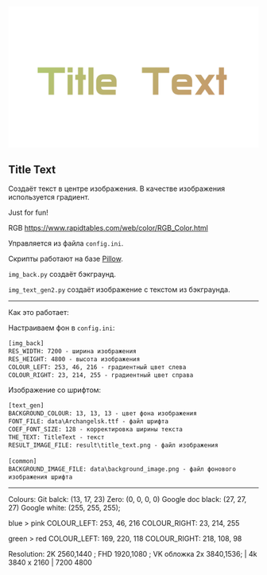 ![](data/readme_title_text.png)

## Title Text

Создаёт текст в центре изображения. В качестве изображения используется градиент.

Just for fun!

RGB https://www.rapidtables.com/web/color/RGB_Color.html

Управляется из файла `config.ini`.

Скрипты работают на базе [Pillow](https://pypi.org/project/Pillow/).

`img_back.py` создаёт бэкграунд. 

`img_text_gen2.py` создаёт изображение с текстом из бэкграунда.

---

Как это работает:

Настраиваем фон в `config.ini`:
```
[img_back]
RES_WIDTH: 7200 - ширина изображения
RES_HEIGHT: 4800 - высота изображения
COLOUR_LEFT: 253, 46, 216 - градиентный цвет слева
COLOUR_RIGHT: 23, 214, 255 - градиентный цвет справа
```

Изображение со шрифтом:
```
[text_gen]
BACKGROUND_COLOUR: 13, 13, 13 - цвет фона изображения
FONT_FILE: data\Archangelsk.ttf - файл шрифта
COEF_FONT_SIZE: 128 - корректировка ширины текста
THE_TEXT: TitleText - текст
RESULT_IMAGE_FILE: result\title_text.png - файл изображения

[common]
BACKGROUND_IMAGE_FILE: data\background_image.png - файл фонового изображения шрифта
```

---

Colours: Git balck: (13, 17, 23) Zero: (0, 0, 0, 0) Google doc black: (27, 27, 27) Google white: (255, 255, 255); 

blue > pink
COLOUR_LEFT: 253, 46, 216
COLOUR_RIGHT: 23, 214, 255

green > red
COLOUR_LEFT: 169, 220, 118
COLOUR_RIGHT: 218, 108, 98

Resolution: 2K 2560,1440 ; FHD 1920,1080 ; VK обложка 2х 3840,1536; | 4k 3840 x 2160 | 7200 4800
